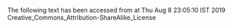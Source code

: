 The following text has been accessed from at Thu Aug 8 23:05:10 IST 2019
Creative_Commons_Attribution-ShareAlike_License
